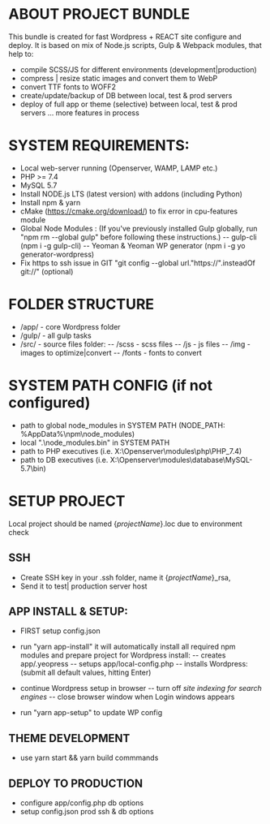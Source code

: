 # ABOUT PROJECT BUNDLE

This bundle is created for fast Wordpress + REACT site configure and deploy. It is based on mix of Node.js scripts, Gulp & Webpack modules, that help to:

- compile SCSS/JS for different environments (development|production)
- compress | resize static images and convert them to WebP
- convert TTF fonts to WOFF2
- create/update/backup of DB between local, test & prod servers
- deploy of full app or theme (selective) between local, test & prod servers
  ... more features in process

# SYSTEM REQUIREMENTS:

- Local web-server running (Openserver, WAMP, LAMP etc.)
- PHP >= 7.4
- MySQL 5.7
- Install NODE.js LTS (latest version) with addons (including Python)
- Install npm & yarn
- cMake (https://cmake.org/download/) to fix error in cpu-features module
- Global Node Modules :
  (If you've previously installed Gulp globally, run "npm rm --global gulp" before following these instructions.)
  -- gulp-cli (npm i -g gulp-cli)
  -- Yeoman & Yeoman WP generator (npm i -g yo generator-wordpress)
- Fix https to ssh issue in GIT "git config --global url."https://".insteadOf git://" (optional)

# FOLDER STRUCTURE

- /app/ - core Wordpress folder
- /gulp/ - all gulp tasks
- /src/ - source files folder:
  -- /scss - scss files
  -- /js - js files
  -- /img - images to optimize|convert
  -- /fonts - fonts to convert

# SYSTEM PATH CONFIG (if not configured)

- path to global node_modules in SYSTEM PATH (NODE_PATH: %AppData%\npm\node_modules)
- local ".\node_modules\.bin" in SYSTEM PATH
- path to PHP executives (i.e. X:\Openserver\modules\php\PHP_7.4)
- path to DB executives (i.e. X:\Openserver\modules\database\MySQL-5.7\bin)

# SETUP PROJECT

Local project should be named {_projectName_}.loc due to environment check

## SSH

- Create SSH key in your \.ssh folder, name it {_projectName_}\_rsa,
- Send it to test| production server host

## APP INSTALL & SETUP:

- FIRST setup config.json

- run "yarn app-install"
  it will automatically install all required npm modules and prepare project for Wordpress install:
  -- creates app/.yeopress
  -- setups app/local-config.php
  -- installs Wordpress: (submit all default values, hitting Enter)

- continue Wordpress setup in browser
  -- turn off _site indexing for search engines_
  -- close browser window when Login windows appears
- run "yarn app-setup" to update WP config

## THEME DEVELOPMENT

- use yarn start && yarn build commmands

## DEPLOY TO PRODUCTION

- configure app/config.php db options
- setup config.json prod ssh & db options
